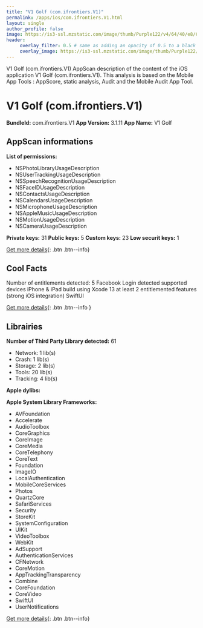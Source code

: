 ```yaml
---
title: "V1 Golf (com.ifrontiers.V1)"
permalink: /apps/ios/com.ifrontiers.V1.html
layout: single
author_profile: false
image: https://is3-ssl.mzstatic.com/image/thumb/Purple122/v4/64/40/e8/6440e81e-cd3f-aea0-ca9f-4b194a88b3b2/AppIcon-golf-1x_U007emarketing-0-7-0-85-220.png/512x512bb.jpg
header: 
     overlay_filter: 0.5 # same as adding an opacity of 0.5 to a black background
     overlay_image: https://is3-ssl.mzstatic.com/image/thumb/Purple122/v4/64/40/e8/6440e81e-cd3f-aea0-ca9f-4b194a88b3b2/AppIcon-golf-1x_U007emarketing-0-7-0-85-220.png/512x512bb.jpg
---
```

V1 Golf (com.ifrontiers.V1) AppScan description of the content of the iOS application V1 Golf (com.ifrontiers.V1). This analysis is based on the Mobile App Tools : AppScore, static analysis, Audit and the Mobile Audit App Tool.

# V1 Golf (com.ifrontiers.V1)

**BundleId:** com.ifrontiers.V1
**App Version:** 3.1.11
**App Name:** V1 Golf


## AppScan informations 

**List of permissions:** 
- NSPhotoLibraryUsageDescription
- NSUserTrackingUsageDescription
- NSSpeechRecognitionUsageDescription
- NSFaceIDUsageDescription
- NSContactsUsageDescription
- NSCalendarsUsageDescription
- NSMicrophoneUsageDescription
- NSAppleMusicUsageDescription
- NSMotionUsageDescription
- NSCameraUsageDescription
  
  
**Private keys:** 31
**Public keys:** 5
**Custom keys:** 23
**Low securit keys:** 1
  
[Get more details](/pricing.html){: .btn .btn--info}

## Cool Facts

Number of entitlements detected: 5
Facebook Login detected
supported devices iPhone & iPad
build using Xcode 13
at least 2 entitlemented features (strong iOS integration)
SwiftUI
  
[Get more details](/pricing.html){: .btn .btn--info }

## Librairies 
**Number of Third Party Library detected:** 61
- Network: 1 lib(s)
- Crash: 1 lib(s)
- Storage: 2 lib(s)
- Tools: 20 lib(s)
- Tracking: 4 lib(s)


**Apple dylibs:**


**Apple System Library Frameworks:**
- AVFoundation
- Accelerate
- AudioToolbox
- CoreGraphics
- CoreImage
- CoreMedia
- CoreTelephony
- CoreText
- Foundation
- ImageIO
- LocalAuthentication
- MobileCoreServices
- Photos
- QuartzCore
- SafariServices
- Security
- StoreKit
- SystemConfiguration
- UIKit
- VideoToolbox
- WebKit
- AdSupport
- AuthenticationServices
- CFNetwork
- CoreMotion
- AppTrackingTransparency
- Combine
- CoreFoundation
- CoreVideo
- SwiftUI
- UserNotifications


  
[Get more details](/pricing.html){: .btn .btn--info}

